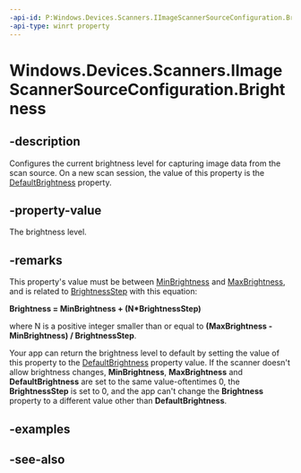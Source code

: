 ----api-id: P:Windows.Devices.Scanners.IImageScannerSourceConfiguration.Brightness
-api-type: winrt property
---<!-- Property syntaxpublic int Brightness { get;  set; }--># Windows.Devices.Scanners.IImageScannerSourceConfiguration.Brightness## -descriptionConfigures the current brightness level for capturing image data from the scan source. On a new scan session, the value of this property is the [DefaultBrightness](iimagescannersourceconfiguration_defaultbrightness.md) property.## -property-valueThe brightness level.## -remarksThis property's value must be between [MinBrightness](iimagescannersourceconfiguration_minbrightness.md) and [MaxBrightness](iimagescannersourceconfiguration_maxbrightness.md), and is related to [BrightnessStep](iimagescannersourceconfiguration_brightnessstep.md) with this equation:**Brightness = MinBrightness + (N*BrightnessStep)**where N is a positive integer smaller than or equal to **(MaxBrightness - MinBrightness) / BrightnessStep**.Your app can return the brightness level to default by setting the value of this property to the [DefaultBrightness](iimagescannersourceconfiguration_defaultbrightness.md) property value. If the scanner doesn't allow brightness changes, **MinBrightness**, **MaxBrightness** and **DefaultBrightness** are set to the same value-oftentimes 0, the **BrightnessStep** is set to 0, and the app can't change the **Brightness** property to a different value other than **DefaultBrightness**.## -examples## -see-also